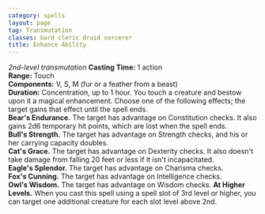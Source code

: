 ```yaml
---
category: spells
layout: page
tag: Transmutation
classes: bard cleric druid sorcerer
title: Enhance Ability
---
```


_2nd-level transmutation_ **Casting Time:** 1 action    
**Range:** Touch    
**Components:** V, S, M (fur or a feather from a beast)    
**Duration:** Concentration, up to 1 hour. You touch a creature and bestow upon it a magical enhancement. Choose one of the following effects; the target gains that effect until the spell ends.    
**Bear's Endurance.** The target has advantage on Constitution checks. It also gains 2d6 temporary hit points, which are lost when the spell ends.    
**Bull's Strength.** The target has advantage on Strength checks, and his or her carrying capacity doubles.    
**Cat's Grace.** The target has advantage on Dexterity checks. It also doesn't take damage from falling 20 feet or less if it isn't incapacitated.    
**Eagle's Splendor.** The target has advantage on Charisma checks.    
**Fox's Cunning.** The target has advantage on Intelligence checks.    
**Owl's Wisdom.** The target has advantage on Wisdom checks. **At Higher Levels.** When you cast this spell using a spell slot of 3rd level or higher, you can target one additional creature for each slot level above 2nd. 